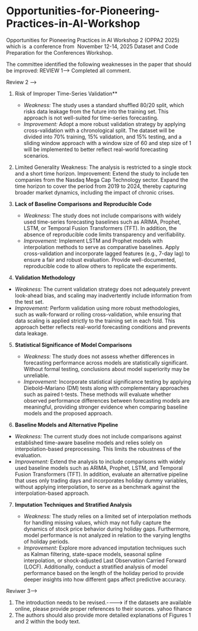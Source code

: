 # Opportunities-for-Pioneering-Practices-in-AI-Workshop

Opportunities for Pioneering Practices in AI Workshop 2 (OPPA2 2025) which is  a conference from  November 12-14, 2025
Dataset and Code Preparation for the Conferences Workshop.

The committee identified the following weaknesses in the paper that should be improved:
REVIEW 1--> Completed all comment.


Review 2 -->
1. Risk of Improper Time-Series Validation**

   * *Weakness:* The study uses a standard shuffled 80/20 split, which risks data leakage from the future into the training set. This approach is not well-suited for time-series forecasting.
   * *Improvement:* Adopt a more robust validation strategy by applying cross-validation with a chronological split. The dataset will be divided into 70% training, 15% validation, and 15% testing, and a sliding window approach with a window size of 60 and step size of 1 will be implemented to better reflect real-world forecasting scenarios.

2.  Limited Generality
Weakness: The analysis is restricted to a single stock and a short time horizon.
Improvement: Extend the study to include ten companies from the Nasdaq Mega Cap Technology sector. Expand the time horizon to cover the period from 2019 to 2024, thereby capturing broader market dynamics, including the impact of chronic crises.

3. **Lack of Baseline Comparisons and Reproducible Code**

   * *Weakness:* The study does not include comparisons with widely used time-series forecasting baselines such as ARIMA, Prophet, LSTM, or Temporal Fusion Transformers (TFT). In addition, the absence of reproducible code limits transparency and verifiability.
   * *Improvement:* Implement LSTM and Prophet models with interpolation methods to serve as comparative baselines. Apply cross-validation and incorporate lagged features (e.g., 7-day lag) to ensure a fair and robust evaluation. Provide well-documented, reproducible code to allow others to replicate the experiments.

4.  **Validation Methodology**

   * *Weakness:* The current validation strategy does not adequately prevent look-ahead bias, and scaling may inadvertently include information from the test set.
   * *Improvement:* Perform validation using more robust methodologies, such as walk-forward or rolling cross-validation, while ensuring that data scaling is applied strictly to the training set in each fold. This approach better reflects real-world forecasting conditions and prevents data leakage.
5. **Statistical Significance of Model Comparisons**

   * *Weakness:* The study does not assess whether differences in forecasting performance across models are statistically significant. Without formal testing, conclusions about model superiority may be unreliable.
   * *Improvement:* Incorporate statistical significance testing by applying Diebold–Mariano (DM) tests along with complementary approaches such as paired t-tests. These methods will evaluate whether observed performance differences between forecasting models are meaningful, providing stronger evidence when comparing baseline models and the proposed approach.

6.  **Baseline Models and Alternative Pipeline**

   * *Weakness:* The current study does not include comparisons against established time-aware baseline models and relies solely on interpolation-based preprocessing. This limits the robustness of the evaluation.
   * *Improvement:* Extend the analysis to include comparisons with widely used baseline models such as ARIMA, Prophet, LSTM, and Temporal Fusion Transformers (TFT). In addition, evaluate an alternative pipeline that uses only trading days and incorporates holiday dummy variables, without applying interpolation, to serve as a benchmark against the interpolation-based approach.

7. **Imputation Techniques and Stratified Analysis**

   * *Weakness:* The study relies on a limited set of interpolation methods for handling missing values, which may not fully capture the dynamics of stock price behavior during holiday gaps. Furthermore, model performance is not analyzed in relation to the varying lengths of holiday periods.
   * *Improvement:* Explore more advanced imputation techniques such as Kalman filtering, state-space models, seasonal spline interpolation, or shock-adjusted Last Observation Carried Forward (LOCF). Additionally, conduct a stratified analysis of model performance based on the length of the holiday period to provide deeper insights into how different gaps affect predictive accuracy.

Reviwer 3--> 

1. The introduction needs to be revised.----> if the datasets are available online, please provide proper references to their sources. yahoo fihance
2. The authors should also provide more detailed explanations of Figures 1 and 2 within the body text.
   
   
